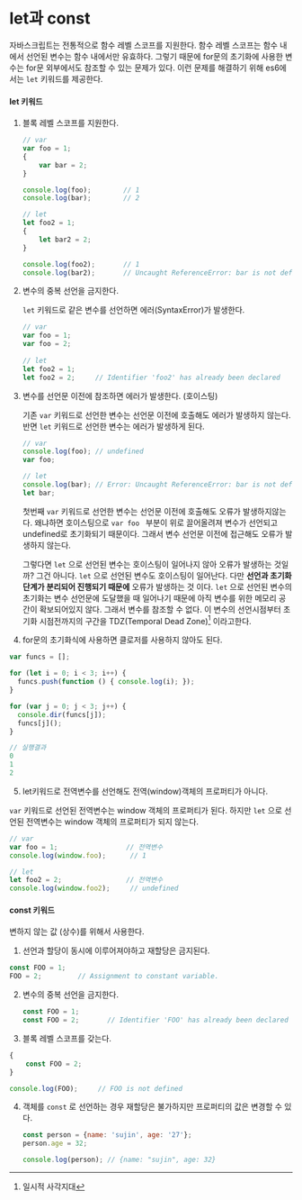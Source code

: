 # let과 const

자바스크립트는 전통적으로 함수 레벨 스코프를 지원한다.  함수 레벨 스코프는 함수 내에서 선언된 변수는 함수 내에서만 유효하다. 그렇기 때문에 for문의 초기화에 사용한 변수는 for문 외부에서도 참조할 수 있는 문제가 있다.  이런 문제를 해결하기 위해 es6에서는 `let` 키워드를 제공한다.  



#### let 키워드

1. 블록 레벨 스코프를 지원한다.

   ```javascript
   // var
   var foo = 1;
   {
       var bar = 2;
   }
   
   console.log(foo);		// 1
   console.log(bar);		// 2
   
   // let
   let foo2 = 1;
   {
       let bar2 = 2;
   }
   
   console.log(foo2);		// 1
   console.log(bar2);		// Uncaught ReferenceError: bar is not defined
   ```



2. 변수의 중복 선언을 금지한다.

   `let` 키워드로 같은 변수를 선언하면 에러(SyntaxError)가 발생한다. 

   ``` javascript
   // var
   var foo = 1; 
   var foo = 2;
    
   // let
   let foo2 = 1;
   let foo2 = 2;	 // Identifier 'foo2' has already been declared
   
   ```

   

3. 변수를 선언문 이전에 참조하면 에러가 발생한다. (호이스팅)

   기존 `var` 키워드로 선언한 변수는 선언문 이전에 호출해도 에러가 발생하지 않는다. 반면 `let` 키워드로 선언한 변수는 에러가 발생하게 된다. 

   ```javascript
   // var
   console.log(foo); // undefined
   var foo;
   
   // let
   console.log(bar); // Error: Uncaught ReferenceError: bar is not defined
   let bar;
   ```

   첫번째 `var` 키워드로 선언한 변수는 선언문 이전에 호출해도 오류가 발생하지않는다. 왜냐하면 호이스팅으로 `var foo ` 부분이 위로 끌어올려져 변수가 선언되고 undefined로 초기화되기 때문이다. 그래서 변수 선언문 이전에 접근해도 오류가 발생하지 않는다.  

   그렇다면 `let` 으로 선언된 변수는 호이스팅이 일어나지 않아 오류가 발생하는 것일까? 그건 아니다.  `let` 으로 선언된 변수도 호이스팅이 일어난다. 다만 **선언과 초기화 단계가 분리되어 진행되기 때문에** 오류가 발생하는 것 이다. `let` 으로 선언된 변수의 초기화는 변수 선언문에 도달했을 때 일어나기 때문에 아직 변수를 위한 메모리 공간이 확보되어있지 않다. 그래서 변수를 참조할 수 없다. 이 변수의 선언시점부터 초기화 시점전까지의 구간을 TDZ(Temporal Dead Zone)[^1] 이라고한다.

 

4.  for문의 초기화식에 사용하면 클로저를 사용하지 않아도 된다.

   ``` javascript
   var funcs = [];
   
   for (let i = 0; i < 3; i++) {
     funcs.push(function () { console.log(i); });
   }
   
   for (var j = 0; j < 3; j++) {
     console.dir(funcs[j]);
     funcs[j]();
   }
   
   // 실행결과
   0
   1
   2
   ```

    

5.  let키워드로 전역변수를 선언해도 전역(window)객체의 프로퍼티가 아니다. 

   `var` 키워드로 선언된 전역변수는 window 객체의 프로퍼티가 된다. 하지만 `let` 으로 선언된 전역변수는 window 객체의 프로퍼티가 되지 않는다. 

   ``` javascript
   // var 
   var foo = 1; 				// 전역변수
   console.log(window.foo); 	 // 1
   
   // let
   let foo2 = 2; 				// 전역변수
   console.log(window.foo2);	 // undefined
   ```

   



#### const 키워드 

변하지 않는 값 (상수)를 위해서 사용한다. 



1.  선언과 할당이 동시에 이루어져야하고 재할당은 금지된다. 

   ``` javascript
   const FOO = 1; 
   FOO = 2;			// Assignment to constant variable.
   ```

   

2. 변수의 중복 선언을 금지한다.

   ``` javascript
   const FOO = 1; 
   const FOO = 2;   	// Identifier 'FOO' has already been declared
   ```



3.  블록 레벨 스코프를 갖는다.

   ``` javascript
   {
       const FOO = 2;
   }
   
   console.log(FOO); 	 // FOO is not defined	
   ```

   

4. 객체를 `const` 로 선언하는 경우 재할당은 불가하지만 프로퍼티의 값은 변경할 수 있다. 

   ``` javascript
   const person = {name: 'sujin', age: '27'};
   person.age = 32;
   
   console.log(person);	// {name: "sujin", age: 32}
   ```















[^1]: 일시적 사각지대